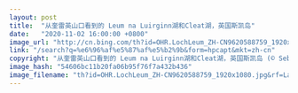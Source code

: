 ```yaml
---
layout: post
title:  "从奎雷英山口看到的 Leum na Luirginn湖和Cleat湖，英国斯凯岛"
date:   "2020-11-02 16:00:00 +0800"
image_url: "http://cn.bing.com/th?id=OHR.LochLeum_ZH-CN9620588759_1920x1080.jpg&rf=LaDigue_1920x1080.jpg&pid=hp"
link: "/search?q=%e6%96%af%e5%87%af%e5%b2%9b&form=hpcapt&mkt=zh-cn"
copyright: "从奎雷英山口看到的 Leum na Luirginn湖和Cleat湖，英国斯凯岛 (© Sebastian Wasek/Sime/eStock Photo)"
image_hash: "54606bc11b20fa06b95f76f7a432b436"
image_filename: "th?id=OHR.LochLeum_ZH-CN9620588759_1920x1080.jpg&rf=LaDigue_1920x1080.jpg&pid=hp"
---
```

